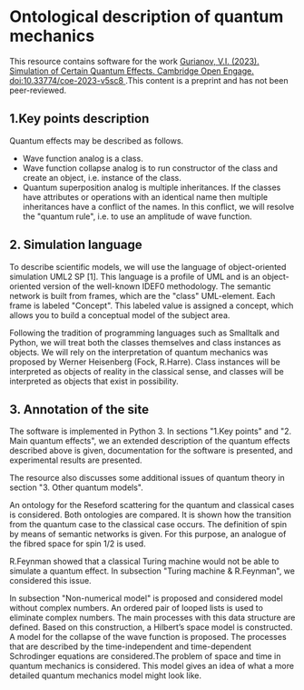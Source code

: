 # Ontological description of quantum mechanics
This resource contains software for the work [Gurianov, V.I. (2023). Simulation of Certain Quantum Effects. Cambridge Open Engage. doi:10.33774/coe-2023-v5sc8 ](https://www.cambridge.org/engage/coe/article-details/6401b76a37e01856dc125cda).This content is a preprint and has not been peer-reviewed.    

## 1.Key points description
Quantum effects may be described as follows.

 * Wave function analog is a class.
 * Wave function collapse analog is to run constructor of the class and create an object, i.e. instance of the class.
 * Quantum superposition analog is multiple inheritances. If the classes have attributes or operations with an identical name then multiple inheritances have a conflict of the names. In this conflict, we will resolve the "quantum rule", i.e. to use an amplitude of wave function.  

## 2. Simulation language  

 To describe scientific models, we will use the language of object-oriented simulation UML2 SP [1]. This language is a profile of UML and is an object-oriented version of the well-known IDEF0 methodology. The semantic network is built from frames, which are the "class" UML-element. Each frame is labeled "Concept". This labeled value is assigned a concept, which allows you to build a conceptual model of the subject area.  

 Following the tradition of programming languages such as Smalltalk and Python, we will treat both the classes themselves and class instances as objects. We will rely on the interpretation of quantum mechanics was proposed by Werner Heisenberg (Fock, R.Harre). Class instances will be interpreted as objects of reality in the classical sense, and classes will be interpreted as objects that exist in possibility.

## 3. Annotation of the site
The software is implemented in Python 3. In sections "1.Key points" and "2. Main quantum effects", we an extended description of the quantum effects described above is given, documentation for the software is presented, and experimental results are presented.  

The resource also discusses some additional issues of quantum theory in section "3. Other quantum models".  

An ontology for the Reseford scattering for the quantum and classical
cases is considered. Both ontologies are compared. It is shown how the
transition from the quantum case to the classical case occurs.
The definition of spin by means of semantic networks is given. For this
purpose, an analogue of the fibred space for spin 1/2 is used.  

R.Feynman showed that a classical Turing machine would not be able to simulate a quantum effect. In subsection "Turing machine & R.Feynman", we considered this issue.  

In subsection  "Non-numerical model" is proposed and considered model without complex numbers. An ordered pair of looped lists is used to eliminate complex numbers. The main processes
with this data structure are defined. Based on this construction, a Hilbert’s
space model is constructed. A model for the collapse of the wave function
is proposed. The processes that are described by the time-independent and
time-dependent Schrodinger equations are considered.The problem of space
and time in quantum mechanics is considered.
This model gives an idea of what a more detailed quantum mechanics model might look like. 
